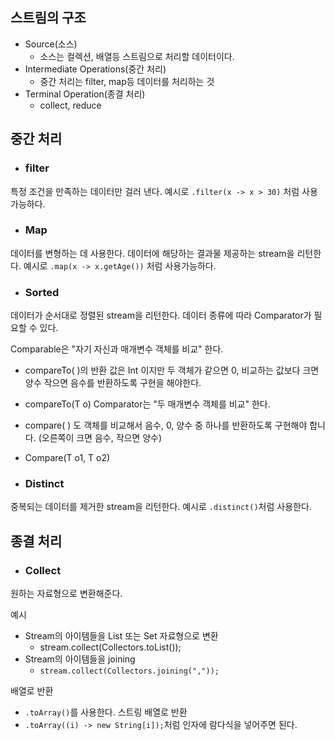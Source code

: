 ## 스트림의 구조
* Source(소스)
	* 소스는 컬렉션, 배열등 스트림으로 처리할 데이터이다.
* Intermediate Operations(중간 처리)
	* 중간 처리는 filter, map등 데이터를 처리하는 것
* Terminal Operation(종결 처리)
	* collect, reduce



## 중간 처리
* ### filter
특정 조건을 만족하는 데이터만 걸러 낸다.
예시로 `.filter(x -> x > 30)` 처럼 사용가능하다.

* ### Map
데이터를 변형하는 데 사용한다. 데이터에 해당하는 결과물 제공하는 stream을 리턴한다.
예시로 `.map(x -> x.getAge())` 처럼 사용가능하다.

* ### Sorted
데이터가 순서대로 정렬된 stream을 리턴한다.
데이터 종류에 따라 Comparator가 필요할 수 있다.

Comparable은 "자기 자신과 매개변수 객체를 비교" 한다.
* compareTo( )의 반환 값은 Int 이지만 두 객체가 같으면 0, 비교하는 값보다 크면 양수 작으면 음수를 반환하도록 구현을 해야한다. 
* compareTo(T o)
Comparator는 "두 매개변수 객체를 비교" 한다.
* compare( ) 도 객체를 비교해서 음수, 0, 양수 중 하나를 반환하도록 구현해야 합니다. (오른쪽이 크면 음수, 작으면 양수)
* Compare(T o1, T o2)

* ### Distinct
중복되는 데이터를 제거한 stream을 리턴한다.
예시로 `.distinct()`처럼 사용한다.

## 종결 처리
* ### Collect
원하는 자료형으로 변환해준다.

예시
- Stream의 아이템들을 List 또는 Set 자료형으로 변환
	- stream.collect(Collectors.toList());
- Stream의 아이템들을 joining
	- `stream.collect(Collectors.joining(","));`
	  
배열로 반환
* `.toArray()`를 사용한다.
스트링 배열로 반환
* `.toArray((i) -> new String[i]);`처럼 인자에 람다식을 넣어주면 된다.
